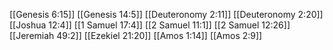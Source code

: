 [[Genesis 6:15]]
[[Genesis 14:5]]
[[Deuteronomy 2:11]]
[[Deuteronomy 2:20]]
[[Joshua 12:4]]
[[1 Samuel 17:4]]
[[2 Samuel 11:1]]
[[2 Samuel 12:26]]
[[Jeremiah 49:2]]
[[Ezekiel 21:20]]
[[Amos 1:14]]
[[Amos 2:9]]
